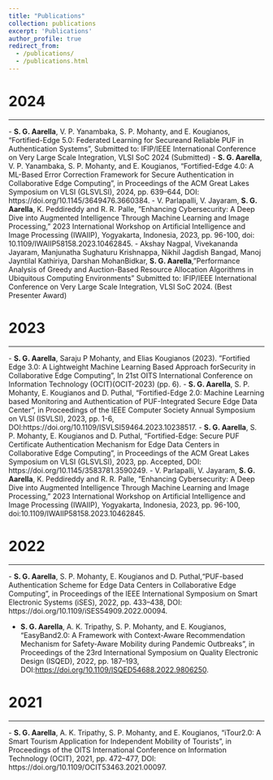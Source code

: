 ```yaml
---
title: "Publications"
collection: publications
excerpt: 'Publications'
author_profile: true
redirect_from: 
  - /publications/
  - /publications.html
---
```

2024
======
<hr/>
-  <b>S. G. Aarella</b>, V. P. Yanambaka, S. P. Mohanty, and E. Kougianos, “Fortified-Edge 5.0: Federated Learning for Secureand Reliable PUF in Authentication Systems”, Submitted to: IFIP/IEEE International Conference on Very Large Scale Integration, VLSI SoC 2024 (Submitted)
-  <b>S. G. Aarella</b>, V. P. Yanambaka, S. P. Mohanty, and E. Kougianos, “Fortified-Edge 4.0: A ML-Based Error Correction Framework for Secure Authentication in Collaborative Edge Computing”, in Proceedings of the ACM Great Lakes Symposium on VLSI (GLSVLSI), 2024, pp. 639–644, DOI: https://doi.org/10.1145/3649476.3660384.
- V. Parlapalli, V. Jayaram, <b>S. G. Aarella</b>, K. Peddireddy and R. R. Palle, ”Enhancing Cybersecurity: A Deep Dive into Augmented Intelligence Through Machine Learning and Image Processing,” 2023 International Workshop on Artificial Intelligence and Image Processing (IWAIIP), Yogyakarta, Indonesia, 2023, pp. 96-100, doi: 10.1109/IWAIIP58158.2023.10462845.
- Akshay Nagpal, Vivekananda Jayaram, Manjunatha Sughaturu Krishnappa, Nikhil Jagdish Bangad, Manoj Jayntilal Kathiriya, Darshan MohanBidkar, <b>S. G. Aarella</b>,”Performance Analysis of Greedy and Auction-Based Resource Allocation Algorithms in Ubiquitous Computing Environments” Submitted to: IFIP/IEEE International Conference on Very Large Scale Integration, VLSI SoC 2024. (Best Presenter Award)

2023
======
<hr />
- <b>S. G. Aarella</b>, Saraju P Mohanty, and Elias Kougianos (2023). ”Fortified Edge 3.0: A Lightweight Machine Learning Based Approach forSecurity in Collaborative Edge Computing”, In 21st OITS International Conference on Information Technology (OCIT)(OCIT-2023) (pp. 6).
- <b>S. G. Aarella</b>, S. P. Mohanty, E. Kougianos and D. Puthal, “Fortified-Edge 2.0: Machine Learning based Monitoring and Authentication of PUF-Integrated Secure Edge Data Center”, in Proceedings of the IEEE Computer Society Annual Symposium on VLSI (ISVLSI), 2023, pp. 1-6, DOI:https://doi.org/10.1109/ISVLSI59464.2023.10238517.
- <b>S. G. Aarella</b>, S. P. Mohanty, E. Kougianos and D. Puthal, “Fortified-Edge: Secure PUF Certificate Authentication Mechanism for Edge Data Centers in Collaborative Edge Computing”, in Proceedings of the ACM Great Lakes Symposium on VLSI (GLSVLSI), 2023, pp. Accepted, DOI: https://doi.org/10.1145/3583781.3590249.
- V. Parlapalli, V. Jayaram, <b>S. G. Aarella</b>, K. Peddireddy and R. R. Palle, ”Enhancing Cybersecurity: A Deep Dive into Augmented Intelligence Through Machine Learning and Image Processing,” 2023 International Workshop on Artificial Intelligence and Image Processing (IWAIIP), Yogyakarta, Indonesia, 2023, pp. 96-100, doi:10.1109/IWAIIP58158.2023.10462845.



2022
======
<hr />
- <b>S. G. Aarella</b>, S. P. Mohanty, E. Kougianos and D. Puthal,“PUF-based Authentication Scheme for Edge Data Centers in Collaborative Edge Computing”, in Proceedings of the IEEE International Symposium on Smart Electronic Systems (iSES), 2022, pp. 433–438, DOI: https://doi.org/10.1109/iSES54909.2022.00094.

- <b>S. G. Aarella</b>, A. K. Tripathy, S. P. Mohanty, and E. Kougianos, “EasyBand2.0: A Framework with Context-Aware Recommendation Mechanism for Safety-Aware Mobility during Pandemic Outbreaks”, in Proceedings of the 23rd International Symposium on Quality Electronic Design (ISQED), 2022, pp. 187–193, DOI:https://doi.org/10.1109/ISQED54688.2022.9806250.


2021
=====
<hr />
- <b>S. G. Aarella</b>, A. K. Tripathy, S. P. Mohanty, and E. Kougianos, “iTour2.0: A Smart Tourism Application for Independent Mobility of Tourists”, in Proceedings of the OITS International Conference on Information Technology (OCIT), 2021, pp. 472–477, DOI: https://doi.org/10.1109/OCIT53463.2021.00097.